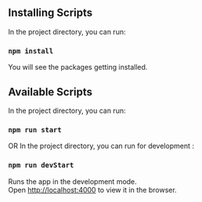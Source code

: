 ## Installing Scripts

In the project directory, you can run:

### `npm install`

You will see the packages getting installed.

## Available Scripts

In the project directory, you can run:

### `npm run start`
OR
In the project directory, you can run for development :

### `npm run devStart`

Runs the app in the development mode.\
Open [http://localhost:4000](http://localhost:4000) to view it in the browser.
